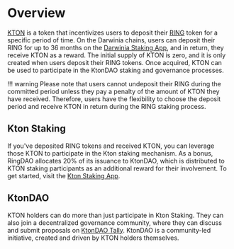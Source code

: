 # Overview

[KTON](https://coinmarketcap.com/currencies/darwinia-commitment-token/) is a token that incentivizes users to deposit their [RING](https://coinmarketcap.com/currencies/darwinia-network/) token for a specific period of time. On the Darwinia chains, users can deposit their RING for up to 36 months on the [Darwinia Staking App](https://collator-staking.darwinia.network), and in return, they receive KTON as a reward. The initial supply of KTON is zero, and it is only created when users deposit their RING tokens. Once acquired, KTON can be used to participate in the KtonDAO staking and governance processes.

!!! warning
    Please note that users cannot undeposit their RING during the committed period unless they pay a penalty of the amount of KTON they have received. Therefore, users have the flexibility to choose the deposit period and receive KTON in return during the RING staking process.

## Kton Staking

If you've deposited RING tokens and received KTON, you can leverage those KTON to participate in the Kton staking mechanism. As a bonus, RingDAO allocates 20% of its issuance to KtonDAO, which is distributed to KTON staking participants as an additional reward for their involvement. To get started, visit the [Kton Staking App](https://staking.ktondao.xyz/).

## KtonDAO


KTON holders can do more than just participate in Kton Staking. They can also join a decentralized governance community, where they can discuss and submit proposals on [KtonDAO Tally](https://www.tally.xyz/gov/ktondao). KtonDAO is a community-led initiative, created and driven by KTON holders themselves.